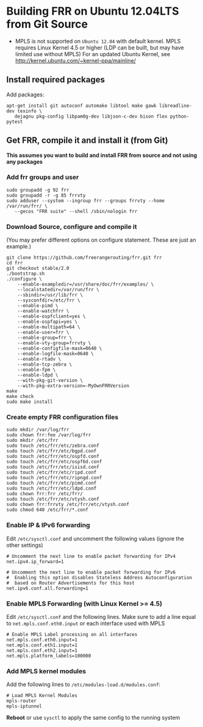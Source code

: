 Building FRR on Ubuntu 12.04LTS from Git Source
===============================================

- MPLS is not supported on `Ubuntu 12.04` with default kernel. MPLS requires 
  Linux Kernel 4.5 or higher (LDP can be built, but may have limited use 
  without MPLS)
  For an updated Ubuntu Kernel, see http://kernel.ubuntu.com/~kernel-ppa/mainline/

Install required packages
-------------------------
		
Add packages:

	apt-get install git autoconf automake libtool make gawk libreadline-dev texinfo \
	   dejagnu pkg-config libpam0g-dev libjson-c-dev bison flex python-pytest
		
Get FRR, compile it and install it (from Git)
---------------------------------------------

**This assumes you want to build and install FRR from source and not using any packages**

### Add frr groups and user

	sudo groupadd -g 92 frr
	sudo groupadd -r -g 85 frrvty
	sudo adduser --system --ingroup frr --groups frrvty --home /var/run/frr/ \
       --gecos "FRR suite" --shell /sbin/nologin frr

### Download Source, configure and compile it
(You may prefer different options on configure statement. These are just an example.)

	git clone https://github.com/freerangerouting/frr.git frr
	cd frr
	git checkout stable/2.0
	./bootstrap.sh
	./configure \
		--enable-exampledir=/usr/share/doc/frr/examples/ \
		--localstatedir=/var/run/frr \
		--sbindir=/usr/lib/frr \
		--sysconfdir=/etc/frr \
		--enable-pimd \
		--enable-watchfrr \
		--enable-ospfclient=yes \
		--enable-ospfapi=yes \
		--enable-multipath=64 \
		--enable-user=frr \
		--enable-group=frr \
		--enable-vty-group=frrvty \
		--enable-configfile-mask=0640 \
		--enable-logfile-mask=0640 \
		--enable-rtadv \
		--enable-tcp-zebra \
		--enable-fpm \
		--enable-ldpd \
    	--with-pkg-git-version \
		--with-pkg-extra-version=-MyOwnFRRVersion	
	make
	make check
	sudo make install

### Create empty FRR configuration files

	sudo mkdir /var/log/frr
	sudo chown frr:fee /var/log/frr
	sudo mkdir /etc/frr
	sudo touch /etc/frr/etc/zebra.conf
	sudo touch /etc/frr/etc/bgpd.conf
	sudo touch /etc/frr/etc/ospfd.conf
	sudo touch /etc/frr/etc/ospf6d.conf
	sudo touch /etc/frr/etc/isisd.conf
	sudo touch /etc/frr/etc/ripd.conf
	sudo touch /etc/frr/etc/ripngd.conf
	sudo touch /etc/frr/etc/pimd.conf
	sudo touch /etc/frr/etc/ldpd.conf
	sudo chown frr:frr /etc/frr/
	sudo touch /etc/frr/etc/vtysh.conf
	sudo chown frr:frrvty /etc/frr/etc/vtysh.conf
	sudo chmod 640 /etc/frr/*.conf

### Enable IP & IPv6 forwarding

Edit `/etc/sysctl.conf` and uncomment the following values (ignore the other settings)

	# Uncomment the next line to enable packet forwarding for IPv4
	net.ipv4.ip_forward=1

	# Uncomment the next line to enable packet forwarding for IPv6
	#  Enabling this option disables Stateless Address Autoconfiguration
	#  based on Router Advertisements for this host
	net.ipv6.conf.all.forwarding=1

### Enable MPLS Forwarding (with Linux Kernel >= 4.5)

Edit `/etc/sysctl.conf` and the following lines. Make sure to add a line equal to
`net.mpls.conf.eth0.input` or each interface used with MPLS

	# Enable MPLS Label processing on all interfaces
	net.mpls.conf.eth0.input=1
	net.mpls.conf.eth1.input=1
	net.mpls.conf.eth2.input=1
	net.mpls.platform_labels=100000

### Add MPLS kernel modules

Add the following lines to `/etc/modules-load.d/modules.conf`:

	# Load MPLS Kernel Modules
	mpls-router
	mpls-iptunnel

**Reboot** or use `sysctl` to apply the same config to the running system
